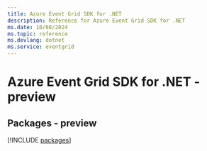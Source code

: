 ```yaml
---
title: Azure Event Grid SDK for .NET
description: Reference for Azure Event Grid SDK for .NET
ms.date: 10/08/2024
ms.topic: reference
ms.devlang: dotnet
ms.service: eventgrid
---
```

# Azure Event Grid SDK for .NET - preview
## Packages - preview
[!INCLUDE [packages](event-grid-index.md)]